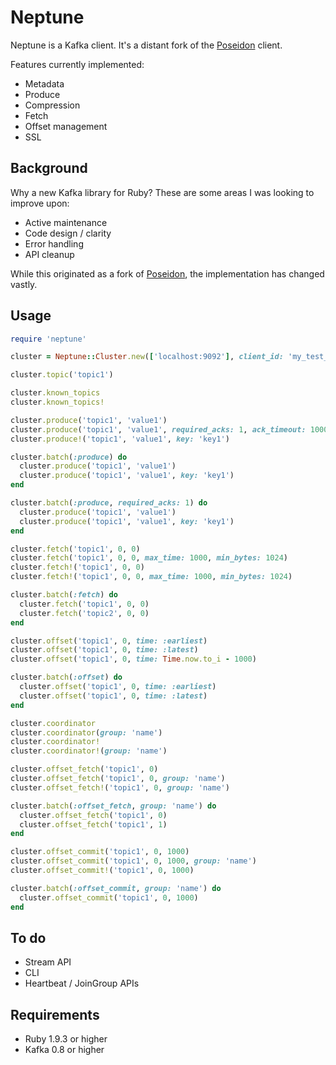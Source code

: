 # Neptune

Neptune is a Kafka client. It's a distant fork of the [Poseidon](http://github.com/bpot/poseidon)
client.

Features currently implemented:
* Metadata
* Produce
* Compression
* Fetch
* Offset management
* SSL

## Background

Why a new Kafka library for Ruby?  These are some areas I was looking to improve upon:
* Active maintenance
* Code design / clarity
* Error handling
* API cleanup

While this originated as a fork of [Poseidon](http://github.com/bpot/poseidon), the
implementation has changed vastly.

## Usage

```ruby
require 'neptune'

cluster = Neptune::Cluster.new(['localhost:9092'], client_id: 'my_test_producer')

cluster.topic('topic1')

cluster.known_topics
cluster.known_topics!

cluster.produce('topic1', 'value1')
cluster.produce('topic1', 'value1', required_acks: 1, ack_timeout: 1000)
cluster.produce!('topic1', 'value1', key: 'key1')

cluster.batch(:produce) do
  cluster.produce('topic1', 'value1')
  cluster.produce('topic1', 'value1', key: 'key1')
end

cluster.batch(:produce, required_acks: 1) do
  cluster.produce('topic1', 'value1')
  cluster.produce('topic1', 'value1', key: 'key1')
end

cluster.fetch('topic1', 0, 0)
cluster.fetch('topic1', 0, 0, max_time: 1000, min_bytes: 1024)
cluster.fetch!('topic1', 0, 0)
cluster.fetch!('topic1', 0, 0, max_time: 1000, min_bytes: 1024)

cluster.batch(:fetch) do
  cluster.fetch('topic1', 0, 0)
  cluster.fetch('topic2', 0, 0)
end

cluster.offset('topic1', 0, time: :earliest)
cluster.offset('topic1', 0, time: :latest)
cluster.offset('topic1', 0, time: Time.now.to_i - 1000)

cluster.batch(:offset) do
  cluster.offset('topic1', 0, time: :earliest)
  cluster.offset('topic1', 0, time: :latest)
end

cluster.coordinator
cluster.coordinator(group: 'name')
cluster.coordinator!
cluster.coordinator!(group: 'name')

cluster.offset_fetch('topic1', 0)
cluster.offset_fetch('topic1', 0, group: 'name')
cluster.offset_fetch!('topic1', 0, group: 'name')

cluster.batch(:offset_fetch, group: 'name') do
  cluster.offset_fetch('topic1', 0)
  cluster.offset_fetch('topic1', 1)
end

cluster.offset_commit('topic1', 0, 1000)
cluster.offset_commit('topic1', 0, 1000, group: 'name')
cluster.offset_commit!('topic1', 0, 1000)

cluster.batch(:offset_commit, group: 'name') do
  cluster.offset_commit('topic1', 0, 1000)
end
```

## To do

* Stream API
* CLI
* Heartbeat / JoinGroup APIs

## Requirements

* Ruby 1.9.3 or higher
* Kafka 0.8 or higher
